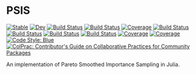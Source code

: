# PSIS

[![Stable](https://img.shields.io/badge/docs-stable-blue.svg)](https://ParadaCarleton.github.io/PSIS.jl/stable)
[![Dev](https://img.shields.io/badge/docs-dev-blue.svg)](https://ParadaCarleton.github.io/PSIS.jl/dev)
[![Build Status](https://github.com/ParadaCarleton/PSIS.jl/workflows/CI/badge.svg)](https://github.com/ParadaCarleton/PSIS.jl/actions)
[![Build Status](https://github.com/ParadaCarleton/PSIS.jl/badges/master/pipeline.svg)](https://github.com/ParadaCarleton/PSIS.jl/pipelines)
[![Coverage](https://github.com/ParadaCarleton/PSIS.jl/badges/master/coverage.svg)](https://github.com/ParadaCarleton/PSIS.jl/commits/master)
[![Build Status](https://travis-ci.com/ParadaCarleton/PSIS.jl.svg?branch=master)](https://travis-ci.com/ParadaCarleton/PSIS.jl)
[![Build Status](https://ci.appveyor.com/api/projects/status/github/ParadaCarleton/PSIS.jl?svg=true)](https://ci.appveyor.com/project/ParadaCarleton/PSIS-jl)
[![Build Status](https://cloud.drone.io/api/badges/ParadaCarleton/PSIS.jl/status.svg)](https://cloud.drone.io/ParadaCarleton/PSIS.jl)
[![Build Status](https://api.cirrus-ci.com/github/ParadaCarleton/PSIS.jl.svg)](https://cirrus-ci.com/github/ParadaCarleton/PSIS.jl)
[![Coverage](https://codecov.io/gh/ParadaCarleton/PSIS.jl/branch/master/graph/badge.svg)](https://codecov.io/gh/ParadaCarleton/PSIS.jl)
[![Coverage](https://coveralls.io/repos/github/ParadaCarleton/PSIS.jl/badge.svg?branch=master)](https://coveralls.io/github/ParadaCarleton/PSIS.jl?branch=master)
[![Code Style: Blue](https://img.shields.io/badge/code%20style-blue-4495d1.svg)](https://github.com/invenia/BlueStyle)
[![ColPrac: Contributor's Guide on Collaborative Practices for Community Packages](https://img.shields.io/badge/ColPrac-Contributor's%20Guide-blueviolet)](https://github.com/SciML/ColPrac)


An implementation of Pareto Smoothed Importance Sampling in Julia.
